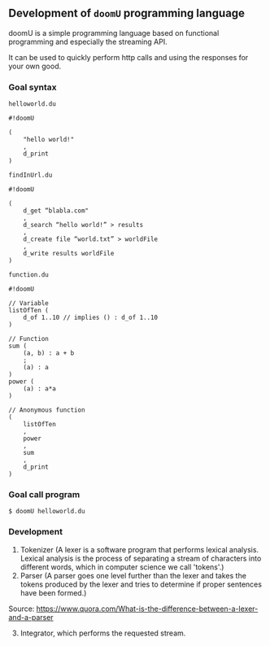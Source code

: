 ## Development of `doomU` programming language

doomU is a simple programming language based on functional programming and especially the streaming API.

It can be used to quickly perform http calls and using the responses for your own good.

### Goal syntax

`helloworld.du`
```
#!doomU

(
    "hello world!"
    ,
    d_print
)
```

`findInUrl.du`
```
#!doomU

(
    d_get “blabla.com"
    ,
    d_search “hello world!” > results
    ,
    d_create file “world.txt” > worldFile
    ,
    d_write results worldFile
)
```

`function.du`
```
#!doomU

// Variable
listOfTen (
    d_of 1..10 // implies () : d_of 1..10
)

// Function
sum (
    (a, b) : a + b
    ;
    (a) : a
)
power (
    (a) : a*a
)

// Anonymous function
(
    listOfTen
    ,
    power
    ,
    sum
    ,
    d_print
)
```

### Goal call program

```
$ doomU helloworld.du
```

### Development
1. Tokenizer (A lexer is a software program that performs lexical analysis.  Lexical analysis is the process of separating a stream of characters into different words, which in computer science we call 'tokens'.)
2. Parser (A parser goes one level further than the lexer and takes the tokens produced by the lexer and tries to determine if proper sentences have been formed.)

Source: https://www.quora.com/What-is-the-difference-between-a-lexer-and-a-parser

3. Integrator, which performs the requested stream.
